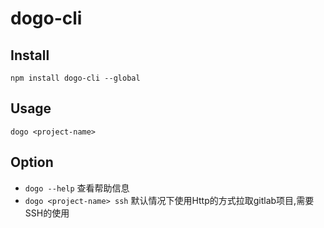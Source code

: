 # dogo-cli
## Install
`npm install dogo-cli --global`

## Usage
`dogo <project-name>`

## Option

* `dogo --help` 查看帮助信息
* `dogo <project-name> ssh` 默认情况下使用Http的方式拉取gitlab项目,需要SSH的使用 
